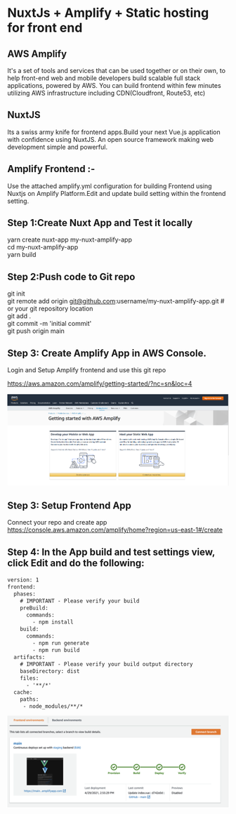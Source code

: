 # NuxtJs + Amplify + Static hosting for front end

## AWS Amplify
It's a set of tools and services that can be used together or on their own, to help front-end web and mobile developers build scalable full stack applications, 
powered by AWS. You can build frontend within few minutes utilizing AWS infrastructure including CDN(Cloudfront, Route53, etc)

## NuxtJS
Its a swiss army knife for frontend apps.Build your next Vue.js application with confidence using NuxtJS. An open source framework making web development simple and powerful.

## Amplify Frontend :-
Use the attached amplify.yml configuration for building Frontend using Nuxtjs on Amplify Platform.Edit and update build setting within the frontend setting.


## Step 1:Create Nuxt App and Test it locally
yarn create nuxt-app my-nuxt-amplify-app\
cd my-nuxt-amplify-app\
yarn build

## Step 2:Push code to Git repo
git init\
git remote add origin git@github.com:username/my-nuxt-amplify-app.git # or your git repository location\
git add .\
git commit -m 'initial commit'\
git push origin main

## Step 3: Create Amplify App in AWS Console.

Login and Setup Amplify frontend and use this git repo

https://aws.amazon.com/amplify/getting-started/?nc=sn&loc=4

<img src="https://raw.githubusercontent.com/sarfarazengglb/amplify-nuxt-static-hosting/main/app_2.PNG">

## Step 3: Setup Frontend App
Connect your repo and create app
https://console.aws.amazon.com/amplify/home?region=us-east-1#/create

## Step 4: In the App build and test settings view, click Edit and do the following:

```
version: 1
frontend:
  phases:
    # IMPORTANT - Please verify your build 
    preBuild:
      commands: 
        - npm install
    build:
      commands: 
        - npm run generate
        - npm run build
  artifacts:
    # IMPORTANT - Please verify your build output directory
    baseDirectory: dist
    files:
      - '**/*'
  cache:
    paths:
     - node_modules/**/*
```

<img src="https://raw.githubusercontent.com/sarfarazengglb/amplify-nuxt-static-hosting/main/App.png">


